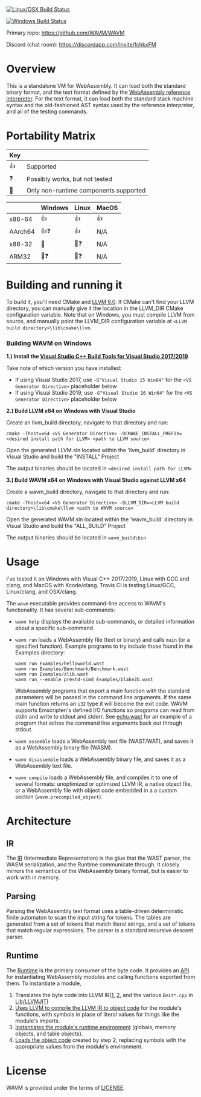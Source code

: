 [![Linux/OSX Build Status](https://travis-ci.com/WAVM/WAVM.svg?branch=master)](https://travis-ci.com/WAVM/WAVM)

[![Windows Build Status](https://dev.azure.com/WAVM/WAVM/_apis/build/status/WAVM.WAVM)](https://dev.azure.com/WAVM/WAVM/_build/latest?definitionId=1)

Primary repo: https://github.com/WAVM/WAVM

Discord (chat room): https://discordapp.com/invite/fchkxFM

# Overview

This is a standalone VM for WebAssembly. It can load both the standard binary format, and the text
format defined by the [WebAssembly reference interpreter](https://github.com/WebAssembly/spec/tree/master/interpreter).
For the text format, it can load both the standard stack machine syntax and the old-fashioned AST
syntax used by the reference interpreter, and all of the testing commands.

# Portability Matrix

| Key         |                                                   |
|-------------|---------------------------------------------------|
|:+1:         |Supported                                          |
|:question:   |Possibly works, but not tested                     |
|:shit:       |Only non-runtime components supported              |

|         |Windows         |Linux           |MacOS     |
|---------|----------------|----------------|----------|
| x86-64  |:+1:            |:+1:            |:+1:      |
| AArch64 |:+1::question:  |:+1:            |N/A       |
| x86-32  |:shit:          |:shit::question:|N/A       |
| ARM32   |:shit::question:|:shit::question:|N/A       |

# Building and running it

To build it, you'll need CMake and [LLVM 6.0](http://llvm.org/releases/download.html#6.0.0). If
CMake can't find your LLVM directory, you can manually give it the location in the LLVM_DIR CMake
configuration variable. Note that on Windows, you must compile LLVM from source, and manually point
the LLVM_DIR configuration variable at `<LLVM build directory>\lib\cmake\llvm`.

### Building WAVM on Windows

**1.) Install the [Visual Studio C++ Build Tools for Visual Studio 2017/2019](http://landinghub.visualstudio.com/visual-cpp-build-tools)**

Take note of which version you have installed:

- If using Visual Studio 2017, use `-G"Visual Studio 15 Win64"` for the `<VS Generator Directive>` placeholder below
- If using Visual Studio 2019, use `-G"Visual Studio 16 Win64"` for the `<VS Generator Directive>` placeholder below

**2.) Build LLVM x64 on Windows with Visual Studio**

Create an llvm_build directory, navigate to that directory and run:

    cmake -Thost=x64 <VS Generator Directive> -DCMAKE_INSTALL_PREFIX=<desired install path for LLVM> <path to LLVM source>

Open the generated LLVM.sln located within the 'llvm_build' directory in Visual Studio and build the
"INSTALL" Project

The output binaries should be located in `<desired install path for LLVM>`

**3.) Build WAVM x64 on Windows with Visual Studio against LLVM x64**

Create a wavm_build directory, navigate to that directory and run:

    cmake -Thost=x64 <VS Generator Directive> -DLLVM_DIR=<LLVM build directory>\lib\cmake\llvm <path to WAVM source>

Open the generated WAVM.sln located within the 'wavm_build' directory in Visual Studio and build the
"ALL_BUILD" Project

The output binaries should be located in `wavm_build\bin`

# Usage

I've tested it on Windows with Visual C++ 2017/2019, Linux with GCC and clang, and MacOS with
Xcode/clang. Travis CI is testing Linux/GCC, Linux/clang, and OSX/clang.

The `wavm` executable provides command-line access to WAVM's functionality. It has several
sub-commands:

* `wavm help` displays the available sub-commands, or detailed information about a specific
  sub-command.

* `wavm run` loads a WebAssembly file (text or binary) and calls `main` (or a specified function).
  Example programs to try include those found in the Examples directory:

  ```
  wavm run Examples/helloworld.wast
  wavm run Examples/Benchmark/Benchmark.wast
  wavm run Examples/zlib.wast
  wavm run --enable prestd-simd Examples/blake2b.wast
  ```

  WebAssembly programs that export a main function with the standard parameters will be passed in
  the command line arguments.  If the same main function returns an `i32` type it will become the
  exit code. WAVM supports Emscripten's defined I/O functions so programs can read from stdin and
  write to stdout and stderr.  See [echo.wast](Examples/echo.wast) for an example of a program that
  echos the command line arguments back out through stdout.

* `wavm assemble` loads a WebAssembly text file (WAST/WAT), and saves it as a WebAssembly binary
  file (WASM).

* `wavm disassemble` loads a WebAssembly binary file, and saves it as a WebAssembly text file.

* `wavm compile` loads a WebAssembly file, and compiles it to one of several formats: unoptimized or
  optimized LLVM IR, a native object file, or a WebAssembly file with object code embedded in a
  a custom section (`wavm.precompiled_object`).

# Architecture

## IR

The [IR](Include/WAVM/IR) (Intermediate Representation) is the glue that the WAST parser, the WASM
serialization, and the Runtime communicate through. It closely mirrors the semantics of the
WebAssembly binary format, but is easier to work with in memory.

## Parsing

Parsing the WebAssembly text format uses a table-driven deterministic finite automaton to scan the
input string for tokens. The tables are generated from a set of tokens that match literal strings,
and a set of tokens that match regular expressions. The parser is a standard recursive descent
parser.

## Runtime

The [Runtime](Lib/Runtime/) is the primary consumer of the byte code. It provides an
[API](Include/WAVM/Runtime/Runtime.h) for instantiating WebAssembly modules and calling functions
exported from them. To instantiate a module,
1) Translates the byte code into LLVM IR([1](Lib/LLVMJIT/EmitModule.cpp),
   [2](Lib/LLVMJIT/EmitFunction.cpp), and the various `Emit*.cpp` in [Lib/LLVMJIT](Lib/LLVMJIT))
2) [Uses LLVM to compile the LLVM IR to object code](Lib/LLVMJIT/LLVMCompile.cpp) for the module's
   functions, with symbols in place of literal values for things like the module's imports.
3) [Instantiates the module's runtime environment](Lib/Runtime/Module.cpp) (globals, memory objects,
   and table objects).
4) [Loads the object code](Lib/LLVMJIT/LLVMModule.cpp) created by step 2, replacing symbols with the
   appropriate values from the module's environment.

# License

WAVM is provided under the terms of [LICENSE](LICENSE).
